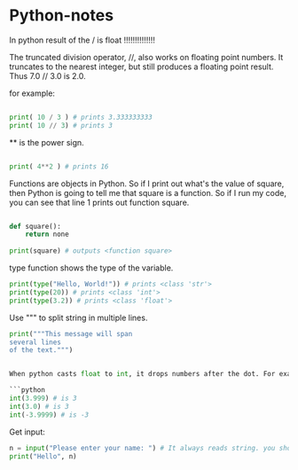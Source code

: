 # Python-notes


In python result of the / is float !!!!!!!!!!!!!!

The truncated division operator, //, also works on floating point numbers. It truncates to the nearest integer, but still produces a floating point result. Thus 7.0 // 3.0 is 2.0.

for example:

```python

print( 10 / 3 ) # prints 3.333333333
print( 10 // 3) # prints 3

```

** is the power sign.

```python

print( 4**2 ) # prints 16
```


Functions are objects in Python. So if I print out what's the value of square, then Python is going to tell me that square is a function. So if I run my code, you can see that line 1 prints out function square.

```python

def square():
    return none
    
print(square) # outputs <function square>
```


type function shows the type of the variable.

```python
print(type("Hello, World!")) # prints <class 'str'>
print(type(20)) # prints <class 'int'>
print(type(3.2)) # prints <class 'float'>
```

Use """ to split string in multiple lines.

```python
print("""This message will span
several lines
of the text.""")


When python casts float to int, it drops numbers after the dot. For example:

```python
int(3.999) # is 3
int(3.0) # is 3
int(-3.9999) # is -3
```


Get input:
```python
n = input("Please enter your name: ") # It always reads string. you should cast it if you want to convert it to another type.
print("Hello", n)
```

